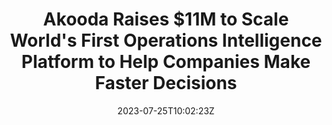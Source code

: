 ---
external: true
url: https://www.benzinga.com/pressreleases/23/07/w33371146/akooda-raises-11m-to-scale-worlds-first-operations-intelligence-platform-to-help-companies-make-fa
title: Akooda Raises $11M to Scale World's First Operations Intelligence Platform to Help Companies Make Faster Decisions
description: Akooda, the world's first Operations Intelligence platform, today announced $11 million in seed funding from NFX, Atlassian Ventures, Village Global, Founder Collective, and others.
date: 2023-07-25T10:02:23Z
icon: https://superb-rose-sheep.faviconkit.com/benzinga.com/32
source: Benzinga
---